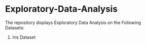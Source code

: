 # Exploratory-Data-Analysis

The repository displays Exploratory Data Analysis on the Following Datasets:

1. Iris Dataset
